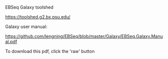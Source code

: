 EBSeq Galaxy toolshed

https://toolshed.g2.bx.psu.edu/

Galaxy user manual:

https://github.com/lengning/EBSeq/blob/master/Galaxy/EBSeq.Galaxy.Manual.pdf

To download this pdf, click the 'raw' button 
